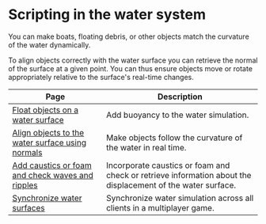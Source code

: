 # Scripting in the water system

You can make boats, floating debris, or other objects match the curvature of the water dynamically.

To align objects correctly with the water surface you can retrieve the normal of the surface at a given point. You can thus ensure objects move or rotate appropriately relative to the surface's real-time changes.

| **Page**                                                                                                 | **Description**                                                                                             |
|----------------------------------------------------------------------------------------------------------|-------------------------------------------------------------------------------------------------------------|
| [Float objects on a water surface](float-objects-on-a-water-surface.md)                                  | Add buoyancy to the water simulation.                                                                       |
| [Align objects to the water surface using normals](align-objects-to-water-surface-using-normals.md)      | Make objects follow the curvature of the water in real time.                                                |
| [Add caustics or foam and check waves and ripples](add-caustics-and-foam-and-check-waves-and-ripples.md) | Incorporate caustics or foam and check or retrieve information about the displacement of the water surface. |
| [Synchronize water surfaces](synchronize-water-surfaces.md)                                              | Synchronize water simulation across all clients in a multiplayer game.                                      |
